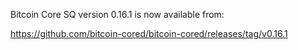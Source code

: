 Bitcoin Core SQ version 0.16.1 is now available from:

  <https://github.com/bitcoin-cored/bitcoin-cored/releases/tag/v0.16.1>